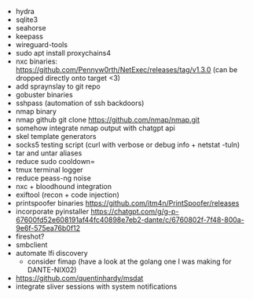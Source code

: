 - hydra
- sqlite3
- seahorse
- keepass
- wireguard-tools
- sudo apt install proxychains4
- nxc binaries: https://github.com/Pennyw0rth/NetExec/releases/tag/v1.3.0 (can be dropped directly onto target <3)
- add spraynslay to git repo
- gobuster binaries
- sshpass (automation of ssh backdoors)
- nmap binary
- nmap github git clone https://github.com/nmap/nmap.git
- somehow integrate nmap output with chatgpt api
- skel template generators
- socks5 testing script (curl with verbose or debug info + netstat -tuln)
- tar and untar aliases
- reduce sudo cooldown=
- tmux terminal logger
- reduce peass-ng noise
- nxc + bloodhound integration
- exiftool (recon + code injection)
- printspoofer binaries https://github.com/itm4n/PrintSpoofer/releases
- incorporate pyinstaller https://chatgpt.com/g/g-p-67600fd52e608191af44fc40898e7eb2-dante/c/6760802f-7f48-800a-9e6f-575ea76b0f12
- fireshot?
- smbclient
- automate lfi discovery
	- consider fimap (have a look at the golang one I was making for DANTE-NIX02)
- https://github.com/quentinhardy/msdat
- integrate sliver sessions with system notifications